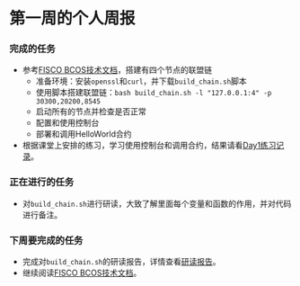# 第一周的个人周报



### 完成的任务

- 参考[FISCO BCOS技术文档](https://fisco-bcos-documentation.readthedocs.io/zh_CN/latest/index.html)，搭建有四个节点的联盟链
  - 准备环境：安装`openssl`和`curl`，并下载`build_chain.sh`脚本
  - 使用脚本搭建联盟链：`bash build_chain.sh -l "127.0.0.1:4" -p 30300,20200,8545`
  - 启动所有的节点并检查是否正常
  - 配置和使用控制台
  - 部署和调用HelloWorld合约
- 根据课堂上安排的练习，学习使用控制台和调用合约，结果请看[Day1练习记录](https://github.com/2019-scut-practical-training-team/webank/blob/dev/day1/%E5%8D%A2%E8%B6%8A%E5%85%B4/homework_day1.md)。





### 正在进行的任务

- 对`build_chain.sh`进行研读，大致了解里面每个变量和函数的作用，并对代码进行备注。





### 下周要完成的任务

- 完成对`build_chain.sh`的研读报告，详情查看[研读报告](https://github.com/2019-scut-practical-training-team/webank/blob/master/day1/%E5%AF%B9build_chain.sh%E7%9A%84%E7%90%86%E8%A7%A3.md)。
- 继续阅读[FISCO BCOS技术文档](https://fisco-bcos-documentation.readthedocs.io/zh_CN/latest/index.html)。

